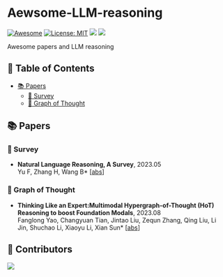 # Aewsome-LLM-reasoning

<!-- <div style="text-align: center;">

    <h1><img src="assets/logo.png" height="28px" /> Awesome-LLM-reasoning </h1>

</div> -->



[![Awesome](https://awesome.re/badge.svg)](https://github.com/luban-agi/Awesome-LLM-reasoning) 
[![License: MIT](https://img.shields.io/badge/License-MIT-green.svg)](https://opensource.org/licenses/MIT)
![](https://img.shields.io/github/last-commit/luban-agi/Awesome-LLM-reasoning) 
![](https://img.shields.io/badge/PRs-Welcome-red)

Awesome papers and LLM reasoning

## 📜 Table of Contents

- [📚 Papers](#-papers)
  - [📑 Survey](#-survey)
  - [🌟 Graph of Thought](#-graph-of-thought)
<!--- [📱 Applications](#-applications)  -->
<!--- [🎉 Contributors](#-contributors) -->

## 📚 Papers

### 📑 Survey

- **Natural Language Reasoning, A Survey**,  2023.05 <br />
Yu F, Zhang H, Wang B* [[abs](https://arxiv.org/abs/2303.14725)]

### 🌟 Graph of Thought
- **Thinking Like an Expert:Multimodal Hypergraph-of-Thought (HoT) Reasoning to boost Foundation Modals**, 2023.08 <br />
	Fanglong Yao, Changyuan Tian, Jintao Liu, Zequn Zhang, Qing Liu, Li Jin, Shuchao Li, Xiaoyu Li, Xian Sun* [[abs](https://arxiv.org/abs/2308.06207)]


## 🎉 Contributors
<a href="https://github.com/luban-agi/Awesome-Tool-Learning/graphs/contributors">
  <img src="https://contrib.rocks/image?repo=luban-agi/Awesome-Tool-Learning"/>

</a>

